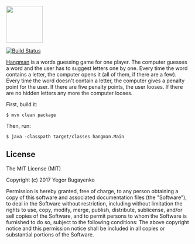 <img src="https://raw.githubusercontent.com/yegor256/oop-hangman/master/images/logo.png" width="100px"/>

[![Build Status](https://img.shields.io/travis/yegor256/oop-hangman/master.svg)](https://travis-ci.org/yegor256/oop-hangman)

[Hangman](https://en.wikipedia.org/wiki/Hangman_%28game%29) is a words
guessing game for one player. The computer guesses a word and the user
has to suggest letters one by one. Every time the word contains a letter,
the computer opens it (all of them, if there are a few). Every time the
word doesn't contain a letter, the computer gives a penalty point for
the user. If there are five penalty points, the user looses. If there
are no hidden letters any more the computer looses.

First, build it:

```
$ mvn clean package
```

Then, run:

```
$ java -classpath target/classes hangman.Main
```

## License

The MIT License (MIT)

Copyright (c) 2017 Yegor Bugayenko

Permission is hereby granted, free of charge, to any person obtaining a copy
of this software and associated documentation files (the "Software"), to deal
in the Software without restriction, including without limitation the rights
to use, copy, modify, merge, publish, distribute, sublicense, and/or sell
copies of the Software, and to permit persons to whom the Software is
furnished to do so, subject to the following conditions:
The above copyright notice and this permission notice shall be included
in all copies or substantial portions of the Software.
